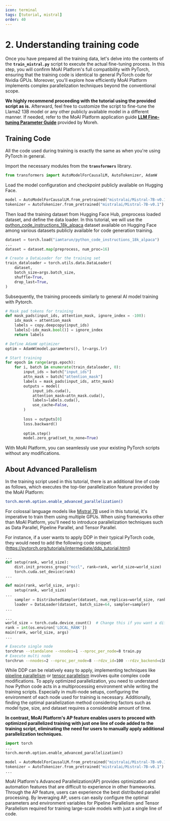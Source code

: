 ```yaml
---
icon: terminal
tags: [tutorial, mistral]
order: 40
---
```

# 2. Understanding training code

Once you have prepared all the training data, let's delve into the contents of the **`train_mistral.py`** script to execute the actual fine-tuning process. In this step, you will confirm MoAI Platform's full compatibility with PyTorch, ensuring that the training code is identical to general PyTorch code for Nvidia GPUs. Moreover, you'll explore how efficiently MoAI Platform implements complex parallelization techniques beyond the conventional scope.

**We highly recommend proceeding with the tutorial using the provided script as is.** Afterward, feel free to customize the script to fine-tune the Llama2 13B model or any other publicly available model in a different manner. If needed, refer to the MoAI Platform application guide [**LLM Fine-tuning Parameter Guide**](/Supported_Documents/LLM_param_guide.md) provided by Moreh.


## Training Code

All the code used during training is exactly the same as when you're using PyTorch in general.

Import the necessary modules from the **`transformers`** library.

```python
from transformers import AutoModelForCausalLM, AutoTokenizer, AdamW
```

Load the model configuration and checkpoint publicly available on Hugging Face. 

```python
model = AutoModelForCausalLM.from_pretrained("mistralai/Mistral-7B-v0.1")
tokenizer = AutoTokenizer.from_pretrained("mistralai/Mistral-7B-v0.1")
```

Then load the training dataset from Hugging Face Hub, preprocess loaded dataset, and define the data loader.
In this tutorial, we will use the [python_code_instructions_18k_alpaca](https://huggingface.co/datasets/iamtarun/python_code_instructions_18k_alpaca) dataset available on Hugging Face among various datasets publicly available for code generation training.

```python
dataset = torch.load("iamtarun/python_code_instructions_18k_alpaca")
...
dataset = dataset.map(preprocess, num_proc=16)

# Create a DataLoader for the training set
train_dataloader = torch.utils.data.DataLoader(
	dataset,
	batch_size=args.batch_size,
	shuffle=True,
	drop_last=True,
)
```

Subsequently, the training proceeds similarly to general AI model training with Pytorch.

```python
# Mask pad tokens for training
def mask_pads(input_ids, attention_mask, ignore_index = -100):
	idx_mask = attention_mask
	labels = copy.deepcopy(input_ids)
	labels[~idx_mask.bool()] = ignore_index
	return labels

# Define AdamW optimizer
optim = AdamW(model.parameters(), lr=args.lr)

# Start training
for epoch in range(args.epoch):
	for i, batch in enumerate(train_dataloader, 0):
		input_ids = batch["input_ids"]
		attn_mask = batch["attention_mask"]
		labels = mask_pads(input_ids, attn_mask)
		outputs = model(
			input_ids.cuda(),
			attention_mask=attn_mask.cuda(),
			labels=labels.cuda(),
			use_cache=False,
		)
	
		loss = outputs[0]
		loss.backward()
	
		optim.step()
		model.zero_grad(set_to_none=True)
```

With MoAI Platform, you can seamlessly use your existing PyTorch scripts without any modifications.

## About Advanced Parallelism

In the training script used in this tutorial, there is an additional line of code as follows, which executes the top-tier parallelization feature provided by the MoAI Platform:

```bash
torch.moreh.option.enable_advanced_parallelization()
```

For colossal language models like [Mistral 7B](https://mistral.ai/news/announcing-mistral-7b/) used in this tutorial, it's imperative to train them using multiple GPUs. When using frameworks other than MoAI Platform, you'll need to introduce parallelization techniques such as Data Parallel, Pipeline Parallel, and Tensor Parallel.

For instance, if a user wants to apply DDP in their typical PyTorch code, they would need to add the following code snippet. (https://pytorch.org/tutorials/intermediate/ddp_tutorial.html)


```python
...
def setup(rank, world_size):
    dist.init_process_group("nccl", rank=rank, world_size=world_size)
    torch.cuda.set_device(rank)
...

def main(rank, world_size, args):
	setup(rank, world_size)
...
	sampler = DistributedSampler(dataset, num_replicas=world_size, rank=rank)
	loader = DataLoader(dataset, batch_size=64, sampler=sampler)
...

...
world_size = torch.cuda.device_count()  # Change this if you want a different number of GPUs
rank = int(os.environ['LOCAL_RANK'])
main(rank, world_size, args)
...
```

```bash
# Execute single node 
torchrun --standalone --nnodes=1 --nproc_per_node=8 train.py
# Execute multi node 
torchrun --nnodes=2 --nproc_per_node=8 --rdzv_id=100 --rdzv_backend=c10d --rdzv_endpoint=$MASTER_ADDR:29400 train.py
```


While DDP can be relatively easy to apply, implementing techniques like [pipeline parallelism](https://pytorch.org/docs/stable/pipeline.html) or [tensor parallelism](https://pytorch.org/tutorials/intermediate/TP_tutorial.html) involves quite complex code modifications. To apply optimized parallelization, you need to understand how Python code acts in a multiprocessing environment while writing the training scripts. Especially in multi-node setups, configuring the environment of each node used for training is necessary. Additionally, finding the optimal parallelization method considering factors such as model type, size, and dataset requires a considerable amount of time.

**In contrast, MoAI Platform's AP feature enables users to proceed with optimized parallelized training with just one line of code added to the training script, eliminating the need for users to manually apply additional parallelization techniques.**

```python
import torch
...
torch.moreh.option.enable_advanced_parallelization()

model = AutoModelForCausalLM.from_pretrained("mistralai/Mistral-7B-v0.1")
tokenizer = AutoTokenizer.from_pretrained("mistralai/Mistral-7B-v0.1") 
...
```

MoAI Platform's Advanced Parallelization(AP) provides optimization and automation features that are difficult to experience in other frameworks. Through the AP feature, users can experience the best distributed parallel processing. By leveraging AP, users can easily configure the optimal parameters and environment variables for Pipeline Parallelism and Tensor Parallelism required for training large-scale models with just a single line of code.
